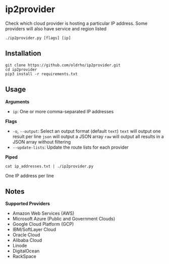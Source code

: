 # ip2provider

Check which cloud provider is hosting a particular IP address. Some providers will also have service and region listed

```
./ip2provider.py [flags] [ip]
```

## Installation

```
git clone https://github.com/oldrho/ip2provider.git
cd ip2provider
pip3 install -r requirements.txt
```

## Usage

**Arguments**

* `ip`: One or more comma-separated IP addresses

**Flags**

* `-o`, `--output`: Select an output format (default `text`)
	`text` will output one result per line
	`json` will output a JSON array
	`raw` will output all results in a JSON array without filtering
* `--update-lists`: Update the route lists for each provider

**Piped**

```
cat ip_addresses.txt | ./ip2provider.py
```
One IP address per line

## Notes

**Supported Providers**

* Amazon Web Services (AWS)
* Microsoft Azure (Public and Government Clouds)
* Google Cloud Platform (GCP)
* IBM/SoftLayer Cloud
* Oracle Cloud
* Alibaba Cloud
* Linode
* DigitalOcean
* RackSpace
